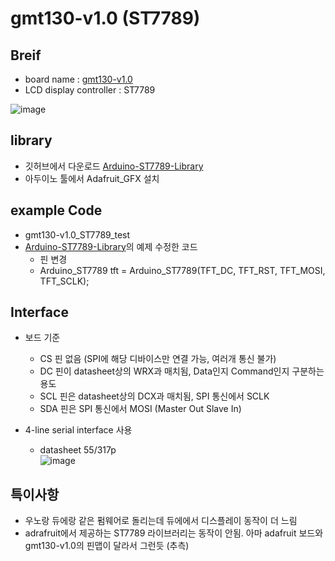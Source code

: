 # gmt130-v1.0 (ST7789)

## Breif
- board name : [gmt130-v1.0](https://protosupplies.com/product/ips-lcd-1-3-240x240-rgb-display-st7789/)
- LCD display controller : ST7789

![image](https://user-images.githubusercontent.com/48342925/231205033-f228b704-7536-4586-b4ce-e77a1f931cea.png)

## library
- 깃허브에서 다운로드 [Arduino-ST7789-Library](https://github.com/wilmsn/Arduino-ST7789-Library)
- 아두이노 툴에서 Adafruit_GFX 설치

## example Code
- gmt130-v1.0_ST7789_test
- [Arduino-ST7789-Library](https://github.com/wilmsn/Arduino-ST7789-Library)의 예제 수정한 코드
    - 핀 변경
    - Arduino_ST7789 tft = Arduino_ST7789(TFT_DC, TFT_RST, TFT_MOSI, TFT_SCLK);


## Interface
- 보드 기준
    - CS 핀 없음 (SPI에 해당 디바이스만 연결 가능, 여러개 통신 불가)
    - DC 핀이 datasheet상의 WRX과 매치됨, Data인지 Command인지 구분하는 용도
    - SCL 핀은 datasheet상의 DCX과 매치됨, SPI 통신에서 SCLK
    - SDA 핀은 SPI 통신에서 MOSI (Master Out Slave In)

- 4-line serial interface 사용
    - datasheet 55/317p  
    ![image](https://user-images.githubusercontent.com/48342925/231209176-2d028339-7db2-4d8e-b74c-67d3f249853c.png)

## 특이사항
- 우노랑 듀에랑 같은 펌웨어로 돌리는데 듀에에서 디스플레이 동작이 더 느림
- adrafruit에서 제공하는 ST7789 라이브러리는 동작이 안됨. 아마 adafruit 보드와 gmt130-v1.0의 핀맵이 달라서 그런듯 (추측)